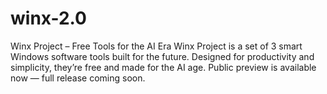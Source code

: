 # winx-2.0
Winx Project – Free Tools for the AI Era  Winx Project is a set of 3 smart Windows software tools built for the future. Designed for productivity and simplicity, they’re free and made for the AI age. Public preview is available now — full release coming soon.
